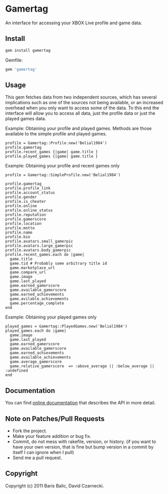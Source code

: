 # Gamertag

An interface for accessing your XBOX Live profile and game data.

## Install 

```ruby
gem install gamertag
```

Gemfile:

```ruby
gem 'gamertag'
```

## Usage
This gem fetches data from two independent sources, which has several implications such as one of the sources not being available, or an increased overhead when you only want to access some of the data.  To this end the interface will allow you to access all data, just the profile data or just the played games data.


  Example: Obtaining your profile and played games.  Methods are those available to the simple profile and played games.

    profile = Gamertag::Profile.new('Belial1984')
    profile.gamertag
    profile.recent_games {|game| game.title }
    profile.played_games {|game| game.title }
    
    
  Example: Obtaining your profile and recent games only

    profile = Gamertag::SimpleProfile.new('Belial1984')

    profile.gamertag
    profile.profile_link
    profile.account_status
    profile.gender
    profile.is_cheater
    profile.online
    profile.online_status
    profile.reputation
    profile.gamerscore
    profile.location
    profile.motto
    profile.name
    profile.bio
    profile.avatars.small_gamerpic
    profile.avatars.large_gamerpic
    profile.avatars.body_gamerpic
    profile.recent_games.each do |game|
      game.title
      game.tid # Probably some arbitrary title id
      game.marketplace_url
      game.compare_url
      game.image
      game.last_played
      game.earned_gamerscore
      game.available_gamerscore
      game.earned_achievements
      game.avilable_achievements
      game.percentage_complete
    end

  Example: Obtaining your played games only

    played_games = Gamertag::PlayedGames.new('Belial1984')
    played_games.each do |game|
      game.image
      game.last_played
      game.earned_gamerscore
      game.available_gamerscore
      game.earned_achievements
      game.available_achievements
      game.average_gamerscore
      game.relative_gamerscore  => :above_average || :below_average || :undefined
    end
    
## Documentation

You can find [online documentation](http://rubydoc.info/github/barisbalic/gamertag/master/frames) that describes the API in more detail.
    
## Note on Patches/Pull Requests

 * Fork the project.
 * Make your feature addition or bug fix.
 * Commit, do not mess with rakefile, version, or history. (if you want to have your own version, that is fine but bump version in a commit by itself I can ignore when I pull)
 * Send me a pull request.
 

## Copyright

Copyright (c) 2011 Baris Balic, David Czarnecki.